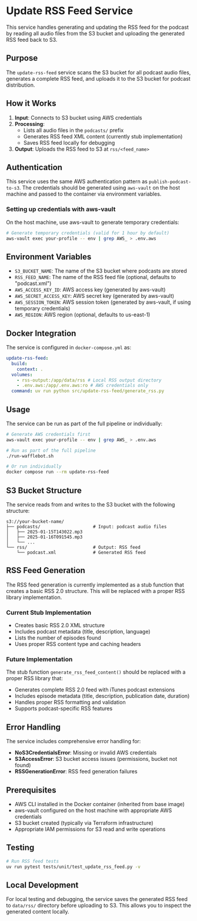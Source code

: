 # Update RSS Feed Service

This service handles generating and updating the RSS feed for the podcast by reading all audio files from the S3 bucket and uploading the generated RSS feed back to S3.

## Purpose

The `update-rss-feed` service scans the S3 bucket for all podcast audio files, generates a complete RSS feed, and uploads it to the S3 bucket for podcast distribution.

## How it Works

1. **Input**: Connects to S3 bucket using AWS credentials
2. **Processing**:
   - Lists all audio files in the `podcasts/` prefix
   - Generates RSS feed XML content (currently stub implementation)
   - Saves RSS feed locally for debugging
3. **Output**: Uploads the RSS feed to S3 at `rss/<feed_name>`

## Authentication

This service uses the same AWS authentication pattern as `publish-podcast-to-s3`. The credentials should be generated using `aws-vault` on the host machine and passed to the container via environment variables.

### Setting up credentials with aws-vault

On the host machine, use aws-vault to generate temporary credentials:

```bash
# Generate temporary credentials (valid for 1 hour by default)
aws-vault exec your-profile -- env | grep AWS_ > .env.aws
```

## Environment Variables

- `S3_BUCKET_NAME`: The name of the S3 bucket where podcasts are stored
- `RSS_FEED_NAME`: The name of the RSS feed file (optional, defaults to "podcast.xml")
- `AWS_ACCESS_KEY_ID`: AWS access key (generated by aws-vault)
- `AWS_SECRET_ACCESS_KEY`: AWS secret key (generated by aws-vault)
- `AWS_SESSION_TOKEN`: AWS session token (generated by aws-vault, if using temporary credentials)
- `AWS_REGION`: AWS region (optional, defaults to us-east-1)

## Docker Integration

The service is configured in `docker-compose.yml` as:

```yaml
update-rss-feed:
  build:
    context: .
  volumes:
    - rss-output:/app/data/rss # Local RSS output directory
    - .env.aws:/app/.env.aws:ro # AWS credentials only
  command: uv run python src/update-rss-feed/generate_rss.py
```

## Usage

The service can be run as part of the full pipeline or individually:

```bash
# Generate AWS credentials first
aws-vault exec your-profile -- env | grep AWS_ > .env.aws

# Run as part of the full pipeline
./run-wafflebot.sh

# Or run individually
docker compose run --rm update-rss-feed
```

## S3 Bucket Structure

The service reads from and writes to the S3 bucket with the following structure:

```
s3://your-bucket-name/
├── podcasts/                    # Input: podcast audio files
│   ├── 2025-01-15T143022.mp3
│   ├── 2025-01-16T091545.mp3
│   └── ...
└── rss/                         # Output: RSS feed
    └── podcast.xml              # Generated RSS feed
```

## RSS Feed Generation

The RSS feed generation is currently implemented as a stub function that creates a basic RSS 2.0 structure. This will be replaced with a proper RSS library implementation.

### Current Stub Implementation

- Creates basic RSS 2.0 XML structure
- Includes podcast metadata (title, description, language)
- Lists the number of episodes found
- Uses proper RSS content type and caching headers

### Future Implementation

The stub function `generate_rss_feed_content()` should be replaced with a proper RSS library that:

- Generates complete RSS 2.0 feed with iTunes podcast extensions
- Includes episode metadata (title, description, publication date, duration)
- Handles proper RSS formatting and validation
- Supports podcast-specific RSS features

## Error Handling

The service includes comprehensive error handling for:

- **NoS3CredentialsError**: Missing or invalid AWS credentials
- **S3AccessError**: S3 bucket access issues (permissions, bucket not found)
- **RSSGenerationError**: RSS feed generation failures

## Prerequisites

- AWS CLI installed in the Docker container (inherited from base image)
- aws-vault configured on the host machine with appropriate AWS credentials
- S3 bucket created (typically via Terraform infrastructure)
- Appropriate IAM permissions for S3 read and write operations

## Testing

```bash
# Run RSS feed tests
uv run pytest tests/unit/test_update_rss_feed.py -v
```

## Local Development

For local testing and debugging, the service saves the generated RSS feed to `data/rss/` directory before uploading to S3. This allows you to inspect the generated content locally.
